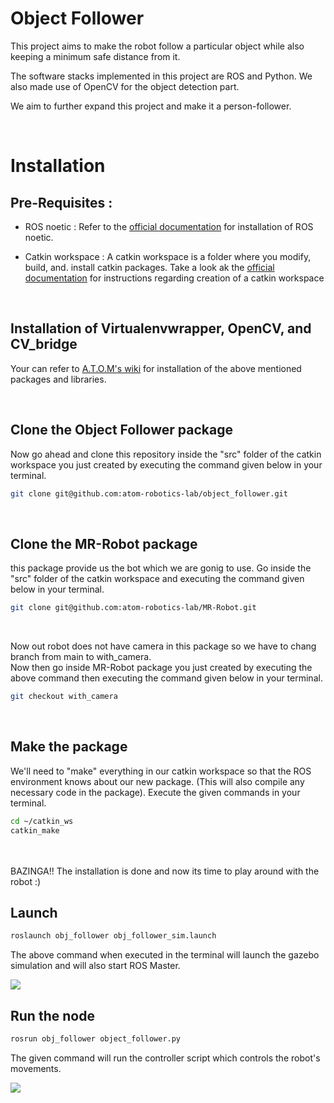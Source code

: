 # Object Follower

This project aims to make the robot follow a particular object while also keeping a minimum safe distance from it.

The software stacks implemented in this project are ROS and Python. We also made use of OpenCV for the object detection part.

We aim to further expand this project and make it a person-follower.


<br>

# Installation

## Pre-Requisites :
- ROS noetic : Refer to the [official documentation](http://wiki.ros.org/noetic/Installation/Ubuntu) for installation of ROS noetic.
               
- Catkin workspace : A catkin workspace is a folder where you modify, build, and. install catkin packages. Take a look ak the [official documentation](http://wiki.ros.org/catkin/Tutorials/create_a_workspace) for instructions regarding creation of a catkin workspace


<br>

## Installation of Virtualenvwrapper, OpenCV, and CV_bridge

Your can refer to [A.T.O.M's wiki](https://atom-robotics-lab.github.io/wiki/setup/virtualenv.html) for installation of the above mentioned packages and libraries.

<br>

## Clone the Object Follower package
Now go ahead and clone this repository inside the "src" folder of the catkin workspace you just created by executing the command given below in your terminal.
```bash
git clone git@github.com:atom-robotics-lab/object_follower.git
```

<br>

## Clone the MR-Robot package
this package provide us the bot which we are gonig to use.
Go inside the "src" folder of the catkin workspace and executing the command given below in your terminal.
```bash
git clone git@github.com:atom-robotics-lab/MR-Robot.git
```

<br>

Now out robot does not have camera in this package so we have to chang branch from main to with_camera.   
Now then go inside MR-Robot package you just created by executing the above command then executing the command given below in your terminal.
```bash
git checkout with_camera 
```

<br>

## Make the package
We'll need to "make" everything in our catkin workspace so that the ROS environment knows about our new package.  (This will also compile any necessary code in the package). Execute the given commands in your terminal.

```bash
cd ~/catkin_ws
catkin_make
```


<br><br>
BAZINGA!! The installation is done and now its time to play around with the robot :)



## Launch

```bash
roslaunch obj_follower obj_follower_sim.launch
```
The above command when executed in the terminal will launch the gazebo simulation and will also start ROS Master.



<img src = "https://github.com/atom-robotics-lab/object_follower/blob/main/assets/Images/simulation.png" >


## Run the node

```bash
rosrun obj_follower object_follower.py
```

The given command will run the controller script which controls the robot's movements.

<img src = "https://github.com/atom-robotics-lab/object_follower/blob/main/assets/GIF's/robot.gif" >



